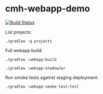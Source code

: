 # cmh-webapp-demo

[![Build Status](https://travis-ci.com/cmhdevelopment/cmh-webapp-demo.svg?branch=master)](https://travis-ci.com/cmhdevelopment/cmh-webapp-demo)

List projects:

`./gradlew -q projects`

Full webapp build:

`./gradlew :webapp:build`

`./gradlew :webapp:shadowJar`

Run smoke tests against staging deployment:

`./gradlew :webapp-smoke-test:test`


